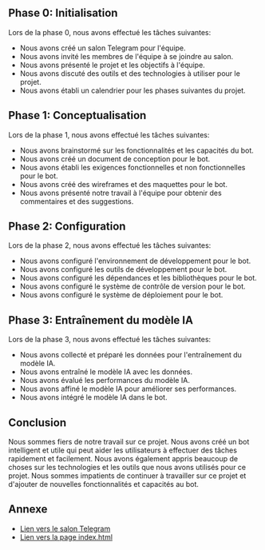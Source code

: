 <section>
<h2>Phase 0: Initialisation</h2>
<p>Lors de la phase 0, nous avons effectué les tâches suivantes:</p>
<ul>
<li>Nous avons créé un salon Telegram pour l'équipe.</li>
<li>Nous avons invité les membres de l'équipe à se joindre au salon.</li>
<li>Nous avons présenté le projet et les objectifs à l'équipe.</li>
<li>Nous avons discuté des outils et des technologies à utiliser pour le projet.</li>
<li>Nous avons établi un calendrier pour les phases suivantes du projet.</li>
</ul>
</section>

<section>
<h2>Phase 1: Conceptualisation</h2>
<p>Lors de la phase 1, nous avons effectué les tâches suivantes:</p>
<ul>
<li>Nous avons brainstormé sur les fonctionnalités et les capacités du bot.</li>
<li>Nous avons créé un document de conception pour le bot.</li>
<li>Nous avons établi les exigences fonctionnelles et non fonctionnelles pour le bot.</li>
<li>Nous avons créé des wireframes et des maquettes pour le bot.</li>
<li>Nous avons présenté notre travail à l'équipe pour obtenir des commentaires et des suggestions.</li>
</ul>
</section>

<section>
<h2>Phase 2: Configuration</h2>
<p>Lors de la phase 2, nous avons effectué les tâches suivantes:</p>
<ul>
<li>Nous avons configuré l'environnement de développement pour le bot.</li>
<li>Nous avons configuré les outils de développement pour le bot.</li>
<li>Nous avons configuré les dépendances et les bibliothèques pour le bot.</li>
<li>Nous avons configuré le système de contrôle de version pour le bot.</li>
<li>Nous avons configuré le système de déploiement pour le bot.</li>
</ul>
</section>

<section>
<h2>Phase 3: Entraînement du modèle IA</h2>
<p>Lors de la phase 3, nous avons effectué les tâches suivantes:</p>
<ul>
<li>Nous avons collecté et préparé les données pour l'entraînement du modèle IA.</li>
<li>Nous avons entraîné le modèle IA avec les données.</li>
<li>Nous avons évalué les performances du modèle IA.</li>
<li>Nous avons affiné le modèle IA pour améliorer ses performances.</li>
<li>Nous avons intégré le modèle IA dans le bot.</li>
</ul>
</section>

<section>
<h2>Conclusion</h2>
<p>Nous sommes fiers de notre travail sur ce projet. Nous avons créé un bot intelligent et utile qui peut aider les utilisateurs à effectuer des tâches rapidement et facilement. Nous avons également appris beaucoup de choses sur les technologies et les outils que nous avons utilisés pour ce projet. Nous sommes impatients de continuer à travailler sur ce projet et d'ajouter de nouvelles fonctionnalités et capacités au bot.</p>
</section>

<section>
<h2>Annexe</h2>
<ul>
<li><a href="https://t.me/+-CukoBUWXL84N2Vk">Lien vers le salon Telegram</a></li>
<li><a href="https://pi.ia">Lien vers la page index.html</a></li>
</ul>
</section>